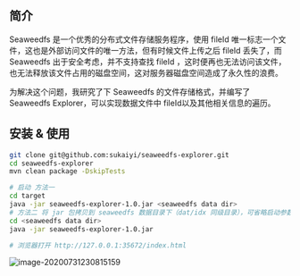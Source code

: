 ## 简介

Seaweedfs 是一个优秀的分布式文件存储服务程序，使用 fileId 唯一标志一个文件，这也是外部访问文件的唯一方法，但有时候文件上传之后 fileId 丢失了，而 Seaweedfs 出于安全考虑，并不支持查找 fileId ，这时便再也无法访问该文件，也无法释放该文件占用的磁盘空间，这对服务器磁盘空间造成了永久性的浪费。

为解决这个问题，我研究了下 Seaweedfs 的文件存储格式，并编写了 Seaweedfs Explorer，可以实现数据文件中 fileId以及其他相关信息的遍历。

## 安装 & 使用

```bash
git clone git@github.com:sukaiyi/seaweedfs-explorer.git
cd seaweedfs-explorer
mvn clean package -DskipTests

# 启动 方法一
cd target
java -jar seaweedfs-explorer-1.0.jar <seaweedfs data dir>
# 方法二 将 jar 包拷贝到 seaweedfs 数据目录下（dat/idx 同级目录），可省略启动参数
cd <seaweedfs data dir>
java -jar seaweedfs-explorer-1.0.jar

# 浏览器打开 http://127.0.0.1:35672/index.html
```

![image-20200731230815159](https://gitee.com/sukaiyi/seaweedfs-explorer/raw/master/README.assets/image-20200731230815159.png)

